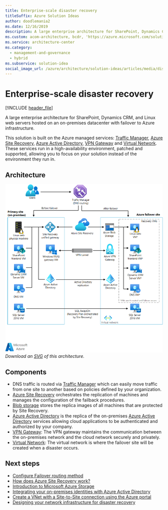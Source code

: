 ```yaml
---
title: Enterprise-scale disaster recovery
titleSuffix: Azure Solution Ideas
author: doodlemania2
ms.date: 12/16/2019
description: A large enterprise architecture for SharePoint, Dynamics CRM, and Linux web servers hosted on an on-premises datacenter with failover to Azure infrastructure.
ms.custom: acom-architecture, bcdr, 'https://azure.microsoft.com/solutions/architecture/disaster-recovery-enterprise-scale-dr/'
ms.service: architecture-center
ms.category:
  - management-and-governance
  - hybrid
ms.subservice: solution-idea
social_image_url: /azure/architecture/solution-ideas/articles/media/disaster-recovery-enterprise-scale-dr.png
---
```


# Enterprise-scale disaster recovery

[!INCLUDE [header_file](../../../includes/sol-idea-header.md)]

A large enterprise architecture for SharePoint, Dynamics CRM, and Linux web servers hosted on an on-premises datacenter with failover to Azure infrastructure.

This solution is built on the Azure managed services: [Traffic Manager](https://azure.microsoft.com/services/traffic-manager), [Azure Site Recovery](https://azure.microsoft.com/services/site-recovery), [Azure Active Directory](https://azure.microsoft.com/services/active-directory), [VPN Gateway](https://azure.microsoft.com/services/vpn-gateway) and [Virtual Network](https://azure.microsoft.com/services/virtual-network). These services run in a high-availability environment, patched and supported, allowing you to focus on your solution instead of the environment they run in.

## Architecture

![Architecture diagram](../media/disaster-recovery-enterprise-scale-dr.png)
*Download an [SVG](../media/disaster-recovery-enterprise-scale-dr.svg) of this architecture.*

## Components

* DNS traffic is routed via [Traffic Manager](https://azure.microsoft.com/services/traffic-manager) which can easily move traffic from one site to another based on policies defined by your organization.
* [Azure Site Recovery](https://azure.microsoft.com/services/site-recovery) orchestrates the replication of machines and manages the configuration of the failback procedures.
* [Blob storage](https://azure.microsoft.com/services/storage/blobs) stores the replica images of all machines that are protected by Site Recovery.
* [Azure Active Directory](https://azure.microsoft.com/services/active-directory) is the replica of the on-premises [Azure Active Directory](https://azure.microsoft.com/services/active-directory) services allowing cloud applications to be authenticated and authorized by your company.
* [VPN Gateway](https://azure.microsoft.com/services/vpn-gateway): The VPN gateway maintains the communication between the on-premises network and the cloud network securely and privately.
* [Virtual Network](https://azure.microsoft.com/services/virtual-network): The virtual network is where the failover site will be created when a disaster occurs.

## Next steps

* [Configure Failover routing method](/azure/traffic-manager/traffic-manager-routing-methods#priority-traffic-routing-method)
* [How does Azure Site Recovery work?](/azure/site-recovery/site-recovery-overview)
* [Introduction to Microsoft Azure Storage](/azure/storage/common/storage-introduction)
* [Integrating your on-premises identities with Azure Active Directory](/azure/active-directory/hybrid/whatis-azure-ad-connect)
* [Create a VNet with a Site-to-Site connection using the Azure portal](/azure/vpn-gateway/vpn-gateway-howto-site-to-site-resource-manager-portal)
* [Designing your network infrastructure for disaster recovery](https://gallery.technet.microsoft.com/Designing-Your-Network-a849fa98)